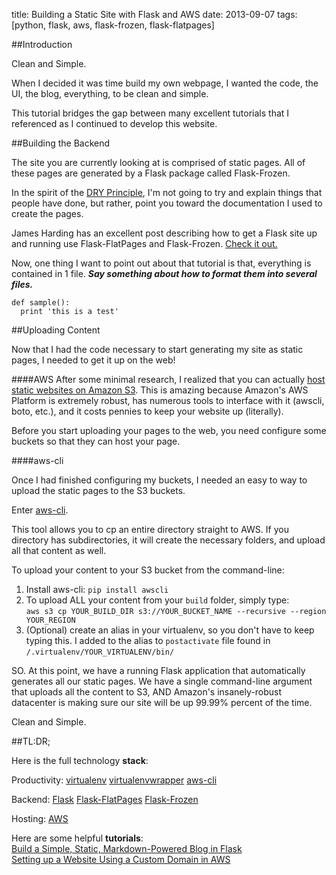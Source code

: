 title: Building a Static Site with Flask and AWS
date: 2013-09-07
tags: [python, flask, aws, flask-frozen, flask-flatpages]

##Introduction

Clean and Simple.

When I decided it was time build my own webpage, I wanted the code, the UI, the blog, everything, to be clean and simple. 

This tutorial bridges the gap between many excellent tutorials that I referenced as I continued to develop this website.

##Building the Backend

The site you are currently looking at is comprised of static pages. All of these pages are generated by a Flask package called Flask-Frozen.

In the spirit of the [DRY Principle](http://en.wikipedia.org/wiki/Don't_repeat_yourself), I'm not going to try and explain things that people have done, but rather, point you toward the documentation I used to create the pages. 

James Harding has an excellent post describing how to get a Flask site up and running use Flask-FlatPages and Flask-Frozen. [Check it out.](http://www.jamesharding.ca/posts/simple-static-markdown-blog-in-flask/)

Now, one thing I want to point out about that tutorial is that, everything is contained in 1 file. ***Say something about how to format them into several files.***

    def sample():
      print 'this is a test'

##Uploading Content

Now that I had the code necessary to start generating my site as static pages, I needed to get it up on the web! 

####AWS
After some minimal research, I realized that you can actually [host static websites on Amazon S3](http://docs.aws.amazon.com/AmazonS3/latest/dev/website-hosting-custom-domain-walkthrough.html). This is amazing because Amazon's AWS Platform is extremely robust, has numerous tools to interface with it (awscli, boto, etc.), and it costs pennies to keep your website up (literally).

Before you start uploading your pages to the web, you need configure some buckets so that they can host your page. 

####aws-cli

Once I had finished configuring my buckets, I needed an easy to way to upload the static pages to the S3 buckets. 

Enter [aws-cli](http://aws.amazon.com/cli/). 

This tool allows you to cp an entire directory straight to AWS. If you directory has subdirectories, it will create the necessary folders, and upload all that content as well. 

To upload your content to your S3 bucket from the command-line: 

1. Install aws-cli: `pip install awscli`
2. To upload ALL your content from your `build` folder, simply type:  
`aws s3 cp YOUR_BUILD_DIR s3://YOUR_BUCKET_NAME --recursive --region YOUR_REGION`
3. (Optional) create an alias in your virtualenv, so you don't have to keep typing this. I added to the alias to `postactivate` file found in `/.virtualenv/YOUR_VIRTUALENV/bin/`

SO. At this point, we have a running Flask application that automatically generates all our static pages. We have a single command-line argument that uploads all the content to S3, AND Amazon's insanely-robust datacenter is making sure our site will be up 99.99% percent of the time.

Clean and Simple.

##TL:DR;

Here is the full technology **stack**: 

Productivity: [virtualenv](https://pypi.python.org/pypi/virtualenv)  [virtualenvwrapper](http://virtualenvwrapper.readthedocs.org/en/latest/) [aws-cli](http://aws.amazon.com/cli/)  

Backend: [Flask](http://flask.pocoo.org/) [Flask-FlatPages](http://pythonhosted.org/Flask-FlatPages/) [Flask-Frozen](http://pythonhosted.org/Frozen-Flask/)

Hosting: [AWS](http://aws.amazon.com/)  

Here are some helpful **tutorials**:  
[Build a Simple, Static, Markdown-Powered Blog in Flask](http://www.jamesharding.ca/posts/simple-static-markdown-blog-in-flask/)  
[Setting up a Website Using a Custom Domain in AWS](http://docs.aws.amazon.com/AmazonS3/latest/dev/website-hosting-custom-domain-walkthrough.html)